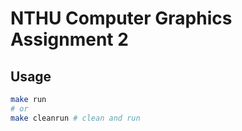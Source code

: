 # NTHU Computer Graphics Assignment 2

## Usage
```bash
make run
# or
make cleanrun # clean and run
```
